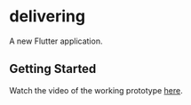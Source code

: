 # delivering

A new Flutter application.

## Getting Started

Watch the video of the working prototype <a href="https://drive.google.com/file/d/18Czop_8_e5r02Hg8QSim8qK6hG4d9AzS/view?usp=sharing">here</a>.
